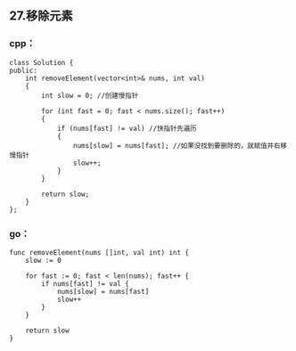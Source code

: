 ## 27.移除元素
### cpp：

    class Solution {
    public:
        int removeElement(vector<int>& nums, int val)
        {
            int slow = 0; //创建慢指针
    
            for (int fast = 0; fast < nums.size(); fast++)
            {
                if (nums[fast] != val) //快指针先遍历
                {
                    nums[slow] = nums[fast]; //如果没找到要删除的，就赋值并右移慢指针
                    slow++;
                }
            }
    
            return slow;
        }
    };

### go：

    func removeElement(nums []int, val int) int {
        slow := 0

        for fast := 0; fast < len(nums); fast++ {
            if nums[fast] != val {
                nums[slow] = nums[fast]
                slow++
            }
        }

        return slow
    }